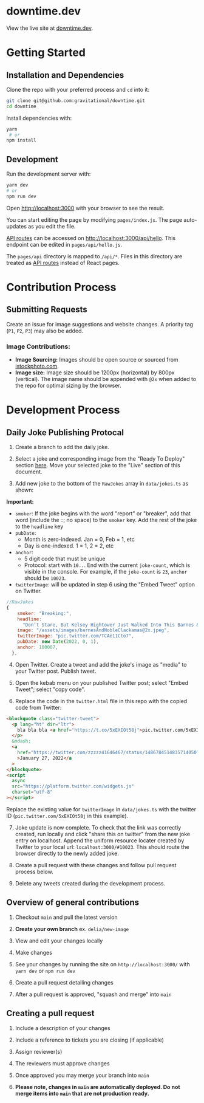 # downtime.dev

View the live site at [downtime.dev](https://www.downtime.dev/).

# Getting Started
## Installation and Dependencies

Clone the repo with your preferred process and `cd` into it:

```bash
git clone git@github.com:gravitational/downtime.git
cd downtime
```

Install dependencies with:

```bash
yarn
 # or
npm install
```

## Development

Run the development server with:

```bash
yarn dev
# or
npm run dev
```

Open [http://localhost:3000](http://localhost:3000) with your browser to see the result.

You can start editing the page by modifying `pages/index.js`. The page auto-updates as you edit the file.

[API routes](https://nextjs.org/docs/api-routes/introduction) can be accessed on [http://localhost:3000/api/hello](http://localhost:3000/api/hello). This endpoint can be edited in `pages/api/hello.js`.

The `pages/api` directory is mapped to `/api/*`. Files in this directory are treated as [API routes](https://nextjs.org/docs/api-routes/introduction) instead of React pages.

# Contribution Process
## Submitting Requests
Create an issue for image suggestions and website changes. A priority tag (`P1`, `P2`, `P3`) may also be added.

### Image Contributions:
- **Image Sourcing:** Images should be open source or sourced from [istockphoto.com](https://www.istockphoto.com/).
- **Image size:** Image size should be 1200px (horizontal) by 800px (vertical). The image name should be appended with `@2x` when added to the repo for optimal sizing by the browser.
# Development Process

## Daily Joke Publishing Protocal
1. Create a branch to add the daily joke.

2. Select a joke and corresponding image from the "Ready To Deploy" section [here](https://docs.google.com/document/d/13T4yOefHZg2io-KqJ9r0XDzbBWr9kN4_HvyGNZ3-IZQ/edit#). Move your selected joke to the "Live" section of this document.

3. Add new joke to the bottom of the `RawJokes` array in `data/jokes.ts` as shown:

**Important:**
  - `smoker`: If the joke begins with the word "report" or "breaker", add that word (include the `:`; no space) to the `smoker` key. Add the rest of the joke to the `headline` key
  - `pubDate`:
    - Month is zero-indexed. Jan = 0, Feb = 1, etc
    - Day is one-indexed. 1 = 1, 2 = 2, etc
  - `anchor`:
    - 5 digit code that must be unique
    - Protocol: start with `10..`. End with the current `joke-count`, which is visible in the console. For example, if the `joke-count` is `23`, `anchor` should be `10023`.
  - `twitterImage`: will be updated in step 6 using the "Embed Tweet" option on Twitter.
```js
//RawJokes
{
    smoker: "Breaking:",
    headline:
      "Don’t Stare, But Kelsey Hightower Just Walked Into This Barnes & Noble",
    image: "/assets/images/barnesAndNobleClackamas@2x.jpeg",
    twitterImage: "pic.twitter.com/TCAe11Cto7",
    pubDate: new Date(2022, 0, 1),
    anchor: 100007,
  },
```

4. Open Twitter. Create a tweet and add the joke's image as "media" to your Twitter post. Publish tweet.

5. Open the kebab menu on your published Twitter post; select "Embed Tweet"; select "copy code".

6. Replace the code in the `twitter.html` file in this repo with the copied code from Twitter:

```html
<blockquote class="twitter-tweet">
  <p lang="ht" dir="ltr">
    bla bla bla <a href="https://t.co/5xEXIOt58j">pic.twitter.com/5xEXIOt58j</a> <!--this is the twitter media id -->
  </p>
  &mdash;
  <a
    href="https://twitter.com/zzzzz41646467/status/1486784514835714050?ref_src=twsrc%5Etfw"
    >January 27, 2022</a
  >
</blockquote>
<script
  async
  src="https://platform.twitter.com/widgets.js"
  charset="utf-8"
></script>
```
Replace the existing value for `twitterImage` in `data/jokes.ts` with the twitter ID (`pic.twitter.com/5xEXIOt58j` in this example).

7. Joke update is now complete. To check that the link was correctly created, run locally and click "share this on twitter" from the new joke entry on localhost. Append the uniform resource locater created by Twitter to your local url: `localhost:3000/#10023`. This should route the browser directly to the newly added joke.

8. Create a pull request with these changes and follow pull request process below.

9. Delete any tweets created during the development process.
## Overview of general contributions

1. Checkout `main` and pull the latest version

2. **Create your own branch** ex. `delia/new-image`

3. View and edit your changes locally

4. Make changes

5. See your changes by running the site on `http://localhost:3000/` with `yarn dev` or `npm run dev`

6. Create a pull request detailing changes

7. After a pull request is approved, "squash and merge" into `main`
## Creating a pull request

1. Include a description of your changes

2. Include a reference to tickets you are closing (if applicable)

3. Assign reviewer(s)

4. The reviewers must approve changes

5. Once approved you may merge your branch into `main`

6. **Please note, changes in `main` are automatically deployed. Do not merge items into `main` that are not production ready.**
